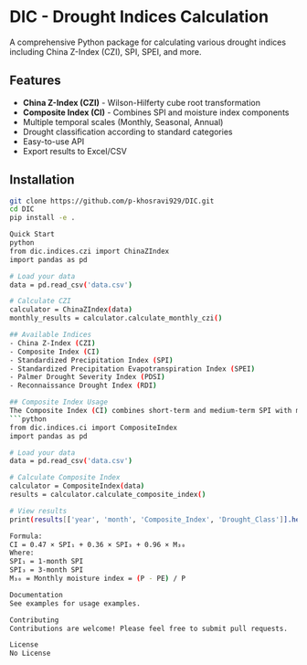 # DIC - Drought Indices Calculation

A comprehensive Python package for calculating various drought indices including China Z-Index (CZI), SPI, SPEI, and more.

## Features
- **China Z-Index (CZI)** - Wilson-Hilferty cube root transformation
- **Composite Index (CI)** - Combines SPI and moisture index components
- Multiple temporal scales (Monthly, Seasonal, Annual)
- Drought classification according to standard categories
- Easy-to-use API
- Export results to Excel/CSV

## Installation
```bash
git clone https://github.com/p-khosravi929/DIC.git
cd DIC
pip install -e .

Quick Start
python
from dic.indices.czi import ChinaZIndex
import pandas as pd

# Load your data
data = pd.read_csv('data.csv')

# Calculate CZI
calculator = ChinaZIndex(data)
monthly_results = calculator.calculate_monthly_czi()

## Available Indices
- China Z-Index (CZI)
- Composite Index (CI)
- Standardized Precipitation Index (SPI)
- Standardized Precipitation Evapotranspiration Index (SPEI)
- Palmer Drought Severity Index (PDSI)
- Reconnaissance Drought Index (RDI)

## Composite Index Usage
The Composite Index (CI) combines short-term and medium-term SPI with moisture conditions:
```python
from dic.indices.ci import CompositeIndex
import pandas as pd

# Load your data
data = pd.read_csv('data.csv')

# Calculate Composite Index
calculator = CompositeIndex(data)
results = calculator.calculate_composite_index()

# View results
print(results[['year', 'month', 'Composite_Index', 'Drought_Class']].head())

Formula:
CI = 0.47 × SPI₁ + 0.36 × SPI₃ + 0.96 × M₃₀
Where:
SPI₁ = 1-month SPI
SPI₃ = 3-month SPI
M₃₀ = Monthly moisture index = (P - PE) / P

Documentation
See examples for usage examples.

Contributing
Contributions are welcome! Please feel free to submit pull requests.

License
No License
